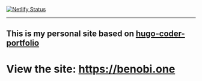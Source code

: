 [![Netlify Status](https://api.netlify.com/api/v1/badges/9d2b3941-4bdb-42c1-9c39-3a8605f7cdcf/deploy-status)](https://app.netlify.com/sites/festive-meitner-8d5b77/deploys)

---------------------------
This is my personal site  based on [hugo-coder-portfolio](https://github.com/naro143/hugo-coder-portfolio/) 
---------------------------

# View the site: https://benobi.one
